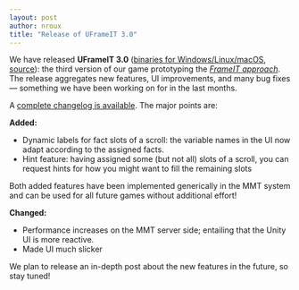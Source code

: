 ```yaml
---
layout: post
author: nroux
title: "Release of UFrameIT 3.0"
---
```


We have released **UFrameIT 3.0** ([binaries for Windows/Linux/macOS](https://github.com/UFrameIT/UFrameIT/releases/tag/3.0), [source](https://github.com/UFrameIT/UFrameIT/tree/3.0)):
the third version of our game prototyping the [*FrameIT approach*](https://uframeit.org/#the-uframeit-framework-and-serious-games).
The release aggregates new features, UI improvements, and many bug fixes &mdash; something we have been working on for in the last months.

A [complete changelog is available](https://github.com/UFrameIT/UFrameIT/blob/master/CHANGELOG.md). The major points are:

**Added:**

- Dynamic labels for fact slots of a scroll: the variable names in the UI now adapt according to the assigned facts.
- Hint feature: having assigned some (but not all) slots of a scroll, you can request hints for how you might want to fill the remaining slots

Both added features have been implemented generically in the MMT system and can be used for all future games without additional effort!

**Changed:**

- Performance increases on the MMT server side; entailing that the Unity UI is more reactive.
- Made UI much slicker

We plan to release an in-depth post about the new features in the future, so stay tuned!
